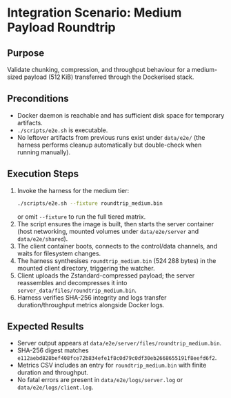 # Integration Scenario: Medium Payload Roundtrip

## Purpose
Validate chunking, compression, and throughput behaviour for a medium-sized payload (512 KiB) transferred through the Dockerised stack.

## Preconditions
- Docker daemon is reachable and has sufficient disk space for temporary artifacts.
- `./scripts/e2e.sh` is executable.
- No leftover artifacts from previous runs exist under `data/e2e/` (the harness performs cleanup automatically but double-check when running manually).

## Execution Steps
1. Invoke the harness for the medium tier:
   ```bash
   ./scripts/e2e.sh --fixture roundtrip_medium.bin
   ```
   or omit `--fixture` to run the full tiered matrix.
2. The script ensures the image is built, then starts the server container (host networking, mounted volumes under `data/e2e/server` and `data/e2e/shared`).
3. The client container boots, connects to the control/data channels, and waits for filesystem changes.
4. The harness synthesises `roundtrip_medium.bin` (524 288 bytes) in the mounted client directory, triggering the watcher.
5. Client uploads the Zstandard-compressed payload; the server reassembles and decompresses it into `server_data/files/roundtrip_medium.bin`.
6. Harness verifies SHA-256 integrity and logs transfer duration/throughput metrics alongside Docker logs.

## Expected Results
- Server output appears at `data/e2e/server/files/roundtrip_medium.bin`.
- SHA-256 digest matches `e112aebd828bef408fce72b834efe1f8c0d79c0df30eb2668655191f8eefd6f2`.
- Metrics CSV includes an entry for `roundtrip_medium.bin` with finite duration and throughput.
- No fatal errors are present in `data/e2e/logs/server.log` or `data/e2e/logs/client.log`.
